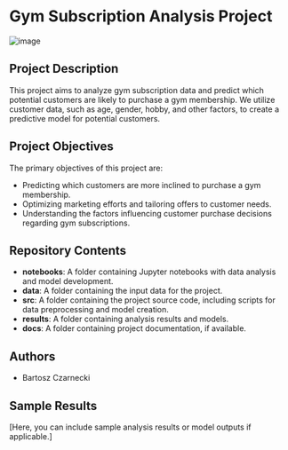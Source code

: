 # Gym Subscription Analysis Project

![image](https://github.com/Bartoszcz28/Gym_Subscription/assets/82092858/0e581b8f-4015-4e2e-b944-3be255261468)

## Project Description
This project aims to analyze gym subscription data and predict which potential customers are likely to purchase a gym membership. We utilize customer data, such as age, gender, hobby, and other factors, to create a predictive model for potential customers.

## Project Objectives
The primary objectives of this project are:

- Predicting which customers are more inclined to purchase a gym membership.
- Optimizing marketing efforts and tailoring offers to customer needs.
- Understanding the factors influencing customer purchase decisions regarding gym subscriptions.

## Repository Contents
- **notebooks**: A folder containing Jupyter notebooks with data analysis and model development.
- **data**: A folder containing the input data for the project.
- **src**: A folder containing the project source code, including scripts for data preprocessing and model creation.
- **results**: A folder containing analysis results and models.
- **docs**: A folder containing project documentation, if available.

## Authors
- Bartosz Czarnecki

## Sample Results
[Here, you can include sample analysis results or model outputs if applicable.]


